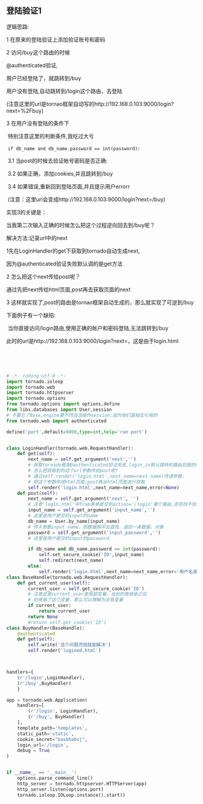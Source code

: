 ## 登陆验证1

逻辑思路:

1 在原来的登陆验证上添加验证账号和密码

2 访问/buy这个路由的时候

@authenticated验证,

用户已经登陆了，就跳转到/buy

用户没有登陆,自动跳转到/login这个路由，去登陆

(注意这里的url是tornao框架自动写的http://192.168.0.103:9000/login?next=%2Fbuy)

3 在用户没有登陆的条件下

​	特别注意这里的判断条件,我吃过大亏

​	`if db_name and db_name.password == int(password):`

​	3.1  当post的时候去验证帐号密码是否正确:

​        3.2  如果正确，添加cookies,并且跳转到/buy

​        3.4  如果错误,重新回到登陆页面,并且提示用户errorr

​                     (注意：这里url会变成http://192.168.0.103:9000/login?next=/buy)

实现3的关键是：

当我第二次输入正确的时候怎么把这个过程逆向回去到/buy呢？

解决方法:记录url中的next

1先在LoginHandler的get下获取到tornado自动生成next,

因为@authenticated验证失败默认调的是get方法

2 怎么把这个next传给post呢？

通过先把next传给html页面,post再去获取页面的next



3 这样就实现了,post的路由是tornao框架自动生成的，那么就实现了可逆到/buy



下面例子有一个缺陷:

​	当你直接访问/login路由,使用正确的帐户和密码登陆,无法跳转到/buy

​	此时的url是http://192.168.0.103:9000/login?next=，这是由于login.html

​	<form action="/login?next={{next_name}}" method="post">

​	      

```python
# -*- coding:utf-8 -*-
import tornado.ioloop
import tornado.web
import tornado.httpserver
import tornado.options
from tornado.options import options,define
from libs.databases import User,session
# 不要忘了Base,engine要不然没法操作session;因为他们是相互引用的
from tornado.web import authenticated

define('port',default=9000,type=int,help='run port')


class LoginHandler(tornado.web.RequestHandler):
    def get(self):
        next_name = self.get_argument('next','')
        # 获取tornado框架@authenticated验证失败,login_in默认跳转的路由后面的next参数
        # 怎么把获取到的这个url参数传给post呢?
        # 通过self.render('login.html',next_name=next_name)传递参数，
        # 把这个参数传给html页面,post再从html页面进行获取
        self.render('login.html',next_name=next_name,error=None)
    def post(self):
        next_name = self.get_argument('next', '')
        # 注意'login.html'中from表单提交到action='/login'哪个路由,否则找不到
        input_name = self.get_argument('input_name','')
        # 这里是用户提交的input的name
        db_name = User.by_name(input_name)
        # 传入参数input_name，到数据库中去查找，返回一条数据，对象
        password = self.get_argument('input_password','')
        # 这里是用户提交的input的password

        if db_name and db_name.password == int(password):
            self.set_secure_cookie('ID',input_name)
            self.redirect(next_name)
        else:
            self.render('login.html',next_name=next_name,error='用户名或密码错误')
class BaseHandle(tornado.web.RequestHandler):
    def get_current_user(self):
        current_user = self.get_secure_cookie('ID')
        # 注意这里current_user是局部变量，当别的类继承之后
        # 也继承了这个变量，那么可以理解为全局变量
        if current_user:
            return current_user
        return None
        #return self.get_cookie('ID')
class BuyHandler(BaseHandle):
    @authenticated
    def get(self):
        self.write('这个问题充钱就能解决')
        self.render('logined.html')



handlers={
    (r'/login',LoginHandler),
    (r'/buy',BuyHandler)
    }

app = tornado.web.Application(
    handlers=[
        (r'/login', LoginHandler),
        (r'/buy', BuyHandler)
    ],
    template_path='templates',
  	static_path='static',
    cookie_secret="basbhabsj",
    login_url='/login',
    debug = True
)


if __name__ == '__main__':
    options.parse_command_line()
    http_server = tornado.httpserver.HTTPServer(app)
    http_server.listen(options.port)
    tornado.ioloop.IOLoop.instance().start()
```

